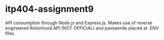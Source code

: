 # itp404-assignment9

API consumption through Node.js and Express.js. Makes use of reverse engineered Robinhood API (NOT OFFICIAL) and passwords placed at .ENV files.
